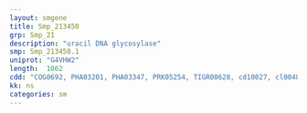 ```yaml
---
layout: smgene
title: Smp_213450
grp: Smp_21
description: "uracil DNA glycosylase"
smp: Smp_213450.1
uniprot: "G4VHW2"
length:  1062
cdd: "COG0692, PHA03201, PHA03347, PRK05254, TIGR00628, cd10027, cl00483, pfam03167, smart00986"
kk: ns
categories: sm
---
```

